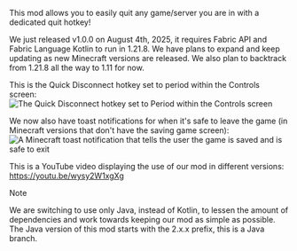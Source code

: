 This mod allows you to easily quit any game/server you are in with a dedicated quit hotkey!

We just released v1.0.0 on August 4th, 2025, it requires Fabric API and Fabric Language Kotlin to run in 1.21.8. We have plans to expand and keep updating as new Minecraft versions are released. We also plan to backtrack from 1.21.8 all the way to 1.11 for now.

This is the Quick Disconnect hotkey set to period within the Controls screen:
![The Quick Disconnect hotkey set to Period within the Controls screen](https://cdn.modrinth.com/data/fGrd17SV/images/161ba0f3a9f268e71c4aafa8d18316b817ac29f7.png)

We now also have toast notifications for when it's safe to leave the game (in Minecraft versions that don't have the saving game screen):
![A Minecraft toast notification that tells the user the game is saved and is safe to exit](https://cdn.modrinth.com/data/fGrd17SV/images/be8846717b3120838487c5b158162ba6b07efd65.png)

This is a YouTube video displaying the use of our mod in different versions: https://youtu.be/wysy2W1xgXg

> [!NOTE]
> We are switching to use only Java, instead of Kotlin, to lessen the amount of dependencies and work towards keeping our mod as simple as possible. 
> The Java version of this mod starts with the 2.x.x prefix, this is a Java branch.

